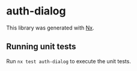 # auth-dialog

This library was generated with [Nx](https://nx.dev).

## Running unit tests

Run `nx test auth-dialog` to execute the unit tests.
